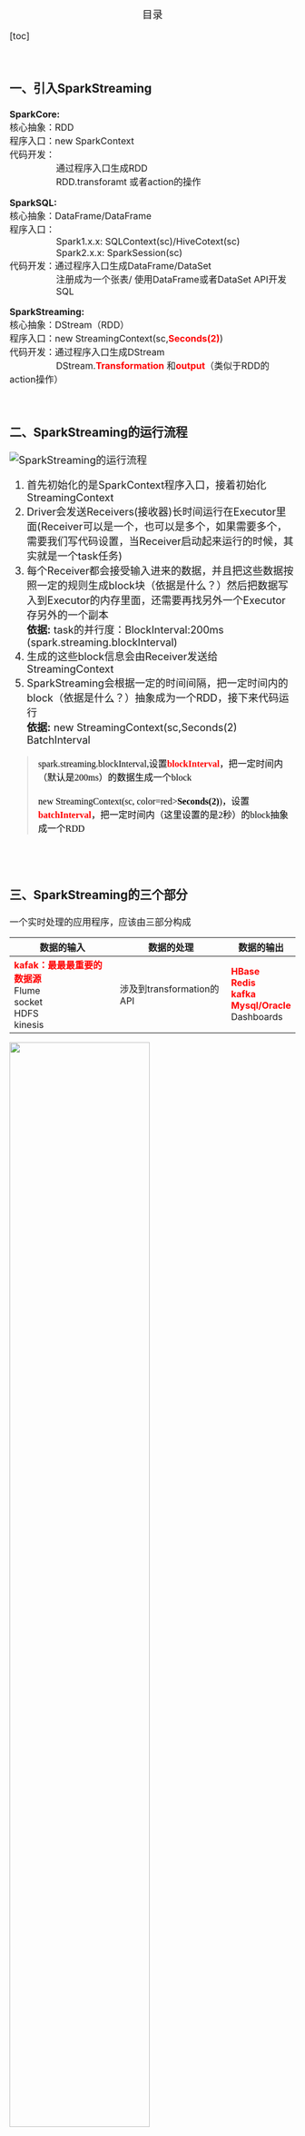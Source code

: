 <font size=4><center>目录</center>

<font size=3>

[toc]

</font>

</br>

### 一、引入SparkStreaming

<font size=3>

**SparkCore:**</br>
核心抽象：RDD</br>
程序入口：new SparkContext</br>
代码开发：</br>
&emsp; &emsp; &emsp; &emsp;      通过程序入口生成RDD</br>
&emsp; &emsp; &emsp; &emsp;        RDD.transforamt 或者action的操作</br>

**SparkSQL:**</br>
核心抽象：DataFrame/DataFrame</br>
程序入口：</br>
&emsp; &emsp; &emsp; &emsp;          Spark1.x.x:  SQLContext(sc)/HiveCotext(sc)</br>
&emsp; &emsp; &emsp; &emsp;          Spark2.x.x:  SparkSession(sc)</br>
代码开发：通过程序入口生成DataFrame/DataSet</br>
&emsp; &emsp; &emsp; &emsp;  注册成为一个张表/  使用DataFrame或者DataSet API开发</br>
&emsp; &emsp; &emsp; &emsp;  SQL </br>

**SparkStreaming:**  </br>
核心抽象：DStream（RDD）</br>
程序入口：new StreamingContext(sc,<font color=red>**Seconds(2)**</font>) </br>
代码开发：通过程序入口生成DStream  </br>
&emsp; &emsp; &emsp; &emsp;   DStream.<font color=red>**Transformation**</font>   和<font color=red>**output**</font>（类似于RDD的action操作） </br>

</font>

</br>

### 二、SparkStreaming的运行流程

![SparkStreaming的运行流程](85FA5F4ACDD347D7932CD4692DF53DC9) </br>


1. 首先初始化的是SparkContext程序入口，接着初始化StreamingContext
2. Driver会发送Receivers(接收器)长时间运行在Executor里面(Receiver可以是一个，也可以是多个，如果需要多个，需要我们写代码设置，当Receiver启动起来运行的时候，其实就是一个task任务)
3. 每个Receiver都会接受输入进来的数据，并且把这些数据按照一定的规则生成block块（依据是什么？）然后把数据写入到Executor的内存里面，还需要再找另外一个Executor存另外的一个副本</br>
**依据:** task的并行度：BlockInterval:200ms (spark.streaming.blockInterval) 
4. 生成的这些block信息会由Receiver发送给StreamingContext
5. SparkStreaming会根据一定的时间间隔，把一定时间内的block（依据是什么？）抽象成为一个RDD，接下来代码运行 </br>
**依据:** new StreamingContext(sc,Seconds(2)  BatchInterval




> <font size=3 color=black face="Arial Black">spark.streaming.blockInterval,设置<font color=red>**blockInterval**</font>，把一定时间内（默认是200ms）的数据生成一个block  </br> </br>
> new StreamingContext(sc,<font> color=red>**Seconds(2)**</font>)，设置<font color=red>**batchInterval**</font>，把一定时间内（这里设置的是2秒）的block抽象成一个RDD</br>
</font>

</br>
</br>

### 三、SparkStreaming的三个部分

<font size=3>

一个实时处理的应用程序，应该由三部分构成  </br>


数据的输入 | 数据的处理 | 数据的输出
---|---|---
<font color=red>**kafak：最最最重要的数据源**</font></br>Flume</br>socket</br>HDFS</br>kinesis</br>| 涉及到transformation的API | <font color=red>**HBase</br>Redis</br>kafka</br>Mysql/Oracle**</font></br>Dashboards

</font>

<img src="http://spark.apache.org/docs/latest/img/streaming-arch.png" width=70% >

</br>
</br>


### 四、Storm和SparkStreaming

<font size=3>

**1、延迟和吞吐量**</br>
&emsp;  **Storm:** </br>
&emsp; 低延迟的，一次处理一条数据，真正意义上的实时处理。吞吐量小一点。 </br>

&emsp;**SparkStreaming：** </br>
 &emsp; 微批处理，稍微有一些延迟性，一次处理的是一批数据，其实不是真正意义上的实时处理，准实时处理。</br>
  &emsp; 吞吐量要大一点。</br>

**2、容错性**</br>
&emsp; SparkStreaming: 容错性做得非常好。Driver，Executor，Receiver，Task，Block数据丢失怎么办？（基于RDD）</br>

&emsp; Storm：storm的容错是基于ack组件完成。开销要比SparkSreaming大 </br>

**3、事务性**</br>
&emsp; 实时处理的语义： </br>
&emsp; 最多处理一次：丢数据  </br>
&emsp; 至少处理一次：有可能重复处理  </br>
&emsp; 处理且只被处理一次：不会丢数据，也不会重复处理数据。  </br>

&emsp; SparkStreaming 可以实现，难度比Storm小一点 </br>
&emsp; Storm也可以实现，需要我们自己写代码去把控。</br>

**4、生态系统**</br>
&emsp;  SparkStreaming是基于Spark的，Spark本身就有非常成熟的系统。（SparkCore,SparkSQL,图计算，机器学习等等）。这才是SparkStreaming 最牛的地方。</br>
&emsp;  Storm，只是一个单独的流式计算框架而已。没有完整的生态系统。



</font>

</br>
</br>

### 五、Dstream(离散流)

#### 1、什么是Dstream
&emsp; &emsp; RDD流

![DStream](F7A5794E95C7453D95413AD1F24CAA64)



#### 2、Dstream操作
![DStream操作 ](5F24D2AFF1DA4E419638BA6CD77B5435)

<font size=4>

```scala
DStream.scala 源码
generatedRDDs就是一个DStream，包含多个RDD(一个时间点对应一个RDD)
  // RDDs generated, marked as private[streaming] so that testsuites can access it
  @transient
  private[streaming] var generatedRDDs = new HashMap[Time, RDD[T]]()

```
</font>

</br>
</br>

### 六、代码实例

#### 1、快速例子运行(wordCount)

<font size=4>

```scala
import org.apache.spark.SparkConf
import org.apache.spark.streaming.dstream.{DStream, ReceiverInputDStream}
import org.apache.spark.streaming.{Seconds, StreamingContext}

object NetWordCount {
  def main(args: Array[String]): Unit = {

    // 1.初始化一个程序入口
    /*  如果是本地运行线程数至少要设置为2，因为：
     *  Receiver启动起来表现为一个task任务，运行的时候需要一个线程
     *  如果设置local[1],那么只有一个线程接收数据，没有线程处理数据
     *  task  另外一个线程处理数据
     */
    val conf = new SparkConf().setMaster("local[2]").setAppName("NetworkWordCount")
    val ssc = new StreamingContext(conf, Seconds(2))

    // 2.通过程序入口获取DStream
    // Create a DStream that will connect to hostname:port, like localhost:9999
    val dstream : ReceiverInputDStream[String] = ssc.socketTextStream("hadoop", 9999)

    // 3.对DStream流进行操作
    val wordCountDStream : DStream[(String,Int)] = dstream.flatMap(line => line.split(",")).map((_,1)).reduceByKey(_+_)

    wordCountDStream.print()

    // 4.启动应用程序
    ssc.start()
    ssc.awaitTermination()  //等待结束
    ssc.stop()
  }
}

```
</font>

</br>

<font size=3>**在hadoop上输入nc -lk 9999，然后输入传输的数据** </font>

<font size=4>

```
[hadoop@hadoop ~]$ nc -lk 9999
hadoop,hadoop,hadoop
spark,spark
haha,haha
spark,spark,spark,spark,spark,spark

```
</font>

</br>

#### 2、HDFSWordCount 

> <font size=3 color=black>监控某个HDFS文件夹，上传文件到该目录，对该上传文件的内容进行单词统计</font>

<font size=4>

```scala
import org.apache.spark.SparkConf
import org.apache.spark.streaming.dstream.DStream
import org.apache.spark.streaming.{Seconds, StreamingContext}

object HDFSWordCount {
  def main(args: Array[String]): Unit = {
    val conf = new SparkConf().setMaster("local[2]").setAppName("NetworkWordCount")
    val ssc = new StreamingContext(conf, Seconds(2))

    // 1.数据的输入
    
    // 监控/streaming目录
    val fileDStream : DStream[String] = ssc.textFileStream("hdfs://myha01/streaming")

    // 2.数据的处理
    val wordCountDStream: DStream[(String, Int)] = fileDStream.flatMap(_.split(",")).map((_,1)).reduceByKey(_+_)

    // 3.数据的输出
    wordCountDStream.print()

    ssc.start()
    ssc.awaitTermination()
    ssc.stop()
  }
}

```
</font>

</br>

#### <font color=red>3、updateStateByKey(transformation算子)</font>

> <font size=3 color=black>updateStateByKey 实现wordCount的全局累加</font>

<font size=4>

```scala
import org.apache.spark.SparkConf
import org.apache.spark.streaming.dstream.{DStream, ReceiverInputDStream}
import org.apache.spark.streaming.{Seconds, StreamingContext}

object UpdateStateBykeyWordCount {
  def main(args: Array[String]): Unit = {
    val conf = new SparkConf().setMaster("local[2]").setAppName("NetworkWordCount")
    val ssc = new StreamingContext(conf, Seconds(2))

    //这个checkpoint目录可以不必事先创建，但一定要有权限
    ssc.checkpoint("hdfs://myha01/streaming/streamingcheckpoint")

    // 数据的输入（这里从socket读数据）
    val dstream : ReceiverInputDStream[String] = ssc.socketTextStream("hadoop",9999)

    // 数据的处理

    /* updateStateByKey(),需要的一种参数：updateFunc:(Seq[V],Option[S]) => Option[S]
     * Options:
     * Some: 有值
     * None: 没有值
     *
     * 数据的输入：
     * you,1
     * you,1
     * jump,1
     *
     * ByKey:分组
     * you,[1,1]
     * jump,[1]
     *
     * (values:Seq[Int],state:Option[Int])=>{}  每个key都调用一次该匿名函数
     *
     * values:Seq[Int]
     * you调用上面的函数，对于you来说 values代表[1,1]
     *
     * state:Option[Int]  上一次这个单词出现了多少次 None Some 2
     */
     val wordCountDStream: DStream[(String, Int)] = dstream.flatMap(_.split(","))
        .map((_, 1))
        .updateStateByKey((values: Seq[Int], state: Option[Int]) => {
      val currentCount = values.sum

      /* getOrElse()
         Returns the option's value if the option is nonempty,
         otherwise return the result of evaluating `default`
       */
      // 上一次出现的次数
      val lastCount = state.getOrElse(0)

      // updateStateByKey中的匿名函数有返回值：这个单词一共出现了多少次
      Some(currentCount + lastCount)
    })


    //数据的输出
    wordCountDStream.print()

    ssc.start()
    ssc.awaitTermination()
    ssc.stop()

  }
}
```


</font>

<font size=3>**本例还是需要在hadoop主机上用 nc -lk 9999 通过socket 模拟出数据** </font>

<font size=4>


```
[hadoop@hadoop ~]$ nc -lk 9999
spark,hadoop,spark
spark,hadoop,hadoop
you,jump
i,jump

```

</font>

</br>

#### <font color=red>4、DriverHAWordCount（checkpoint的应用）</font>

> <font size=3 color=black>**上一个代码的问题是：** 如果关闭程序（手动或出异常），再次开启程序，上一次处理的结果就没有了，所有的数据都将重新计数</br>
**问题的原因在于**，我们重新启动程序，会创建一个新的程序入口（new StreamingContext），即两次启动的是不同的Driver服务</br>
**解决思路：** 再次启动的时候恢复上一次Driver服务的信息/数据，而checkpoint的目录文件中存储了driver服务的信息，下一次启动的时候可以通过checkpoint中的数据恢复上一次的Driver服务，就可以对上一次运行的结果进行操作
</font>



</font>

<font size=4>

```scala
和上一个代码pdateStateBykeyWordCount的逻辑基本一样，可以全部复制到方法functionToCreateContext()中，在该方法外
主要是以下代码：
    val checkpointDirectory:String = "hdfs://myha01/streaming/streamingcheckpoint"
    
    再次获取 StreamingContext
    val ssc = StreamingContext.getOrCreate(checkpointDirectory, functionToCreateContext _)
 
    再次启动关闭 StreamingContext
    ssc.start()
    ssc.awaitTermination()
    ssc.stop()
    
==============================================================================

import org.apache.spark.SparkConf
import org.apache.spark.streaming.dstream.{DStream, ReceiverInputDStream}
import org.apache.spark.streaming.{Seconds, StreamingContext}

object DriverHAWordCount {
  def main(args: Array[String]): Unit = {
  
    val checkpointDirectory:String = "hdfs://myha01/streaming/streamingcheckpoint"

    // Function to create and setup a new StreamingContext
    def functionToCreateContext(): StreamingContext = {
      val conf = new SparkConf().setMaster("local[2]").setAppName("NetworkWordCount")
      val ssc = new StreamingContext(conf, Seconds(2))

      ssc.checkpoint(checkpointDirectory)

      // 数据的输入（这里从socket读数据）
      val dstream : ReceiverInputDStream[String] = ssc.socketTextStream("hadoop",9999)

      val wordCountDStream: DStream[(String, Int)] = dstream.flatMap(_.split(","))
        .map((_, 1))
        .updateStateByKey((values: Seq[Int], state: Option[Int]) => {
       
        val currentCount = values.sum
        val lastCount = state.getOrElse(0)
        Some(currentCount + lastCount)
        
      })

      //数据的输出
      wordCountDStream.print()

      ssc.start()
      ssc.awaitTermination()
      ssc.stop()

      // 注意要返回ssc
      ssc
    }
   
    // 从checkpoint获得程序入口StreamingContext或者重新获得一个
    val ssc = StreamingContext.getOrCreate(checkpointDirectory, functionToCreateContext _)

    // Do additional setup on context that needs to be done,
    // irrespective of whether it is being started or restarted
    ssc.start()
    ssc.awaitTermination()
    ssc.stop()

  }
}
```

</font>

</br>


#### <font color=red>5、transform（transformation算子）</font>

<font size=4>

```scala
transform源码

/**
   * Return a new DStream in which each RDD is generated by applying a function
   * on each RDD of 'this' DStream.
   */
  def transform[U: ClassTag](transformFunc: RDD[T] => RDD[U]): DStream[U] = ssc.withScope {
    // because the DStream is reachable from the outer object here, and because
    // DStreams can't be serialized with closures, we can't proactively check
    // it for serializability and so we pass the optional false to SparkContext.clean
    val cleanedF = context.sparkContext.clean(transformFunc, false)
    transform((r: RDD[T], _: Time) => cleanedF(r))
  }
  
  transform操作（以及它的变化形式如transformWith）允许在DStream运行任何RDD-to-RDD函数。
  它能够被用来应用任何没在DStream API中提供的RDD操作（It can be used to apply any RDD operation that is not
  exposed in the DStream API）。
  
```
</font>

> <font size=3 color=black>通过transform，实现黑名单效果（过滤无效字符）的wordcount</font>


<font size=4>

```scala
import org.apache.spark.SparkConf
import org.apache.spark.broadcast.Broadcast
import org.apache.spark.rdd.RDD
import org.apache.spark.streaming.dstream.{DStream, ReceiverInputDStream}
import org.apache.spark.streaming.{Seconds, StreamingContext}

/*
 * transform 把DStream转换成一个RDD，可以用sparkcore和sparkSQL（把RDD转换成Dataframe）编程
 */


object WordBlack {
  def main(args: Array[String]): Unit = {
    val conf = new SparkConf().setMaster("local[2]").setAppName("NetworkWordCount")
    val ssc = new StreamingContext(conf, Seconds(2))


    // 数据的输入
    val dstream : ReceiverInputDStream[String] = ssc.socketTextStream("hadoop",9999)


    /*自己模拟一个黑名单：
      不过注意：
      这个黑名单，一般情况下，不是我们自己模拟出来的，应该是从mysql数据库
      或者是Redis数据库，或者是HBase数据库里面读取出来的
     */
    val wordBlackList: RDD[(String, Boolean)] = ssc.sparkContext.parallelize(List("?", "!", "*"))
      .map(param => (param, true))

    // 不能直接把RDD设为广播变量，可以通过collect()方法获取RDD的结果，并将该结果广播出去
    // collect(),在Driver中使用，以数组的形式返回数据集RDD的所有元素（结果）
    val blackList: Array[(String, Boolean)] = wordBlackList.collect()

    // 考虑到黑名单是从数据库中获取，可以设置为广播变量
    val blackListBroadcast: Broadcast[Array[(String, Boolean)]] = ssc.sparkContext.broadcast(blackList)

    // 数据的处理
    val wordOneDStream: DStream[(String, Int)] = dstream.flatMap(_.split(",")).map((_,1))

    // transform需要有返回值,并且类型是RDD,会被转换为DStream，即返回RDD[string]，会转换成DStream[String]
    val wordCountDStream: DStream[(String, Int)] = wordOneDStream.transform(rdd => {

        //把拿到的广播变量还原，并通过parallelize创建RDD
        val filterRDD: RDD[(String, Boolean)] = rdd.sparkContext.parallelize(blackListBroadcast.value)
        
        // join data stream with spam information(垃圾信息) to do data cleaning
        val resultRDD: RDD[(String, (Int, Option[Boolean]))] = rdd.leftOuterJoin(filterRDD)

        /* (String, (Int, Option[Boolean])
         * String：word
         * Int：1
         * Option: 左外连接以左边为准，有可能join上，有可能join不上
         *         join上是some(true)，join不上是None
         *
         *  思路：
         *     我们应该要是join不上的，说白了要的是Option[Boolean]=None
         *     因为join上的Option[Boolean]=true ,这是我们对黑名单中的符号的设置
         *
         *     filter: true -代表我们要 ，如 filter(t => t>3)
         */

        // transform需要有返回值,返回值类型要是RDD
        val value: RDD[String] = resultRDD.filter(tuple => {
          tuple._2._2.isEmpty
        }).map(_._1)

        value  // 把单词返回  返回RDD[String],会转换成DStream[String]

    }).map((_, 1)).reduceByKey(_ + _)   DStream[String] => DStream[String,Int]



    // 数据的输出
    /*  def print(): Unit = ssc.withScope {
          print(10)
        }
     *  默认打印DStream里RDD里的前是个元素
     *
     *  也可以自定义打印个数，print(5)
     */
    wordCountDStream.print()

    ssc.start()
    ssc.awaitTermination()
    ssc.stop()

  }
}

主机hadoop通过nc -lk 9999 模拟数据

```

</font>

#### <font color=red>6、window操作</font>

![window操作更正 - 副本](02560E0DA6E64B669F5190F4BFA58A2B)

> <font size=3 color=black>实现每隔4秒,统计最近6秒的单词计数的情况</font>

> <font size=3 color=black>window操作最重要的API：<font color=red>**reduceByKeyAndWindow()**</font></font> </br>
 <font size=3 color=black><font color=red>**注意：窗口的大小和滑动的大小一定要是**</font> val ssc = new StreamingContext(conf, Seconds(2))
        中Seconds(2)，即<font color=red>**BatchInterval的倍数**</font>，因为它决定了RDD的个数</font>
        
<font size=4>

```scala
import org.apache.spark.SparkConf
import org.apache.spark.streaming.dstream.ReceiverInputDStream
import org.apache.spark.streaming.{Seconds, StreamingContext}


/*
   需求：每隔4秒,统计最近6秒的单词计数的情况

   最重要的API：reduceByKeyAndWindow(func, invFunc, windowLength,
                slideInterval, [numTasks])
 */

object WindowOperatorTest {
  def main(args: Array[String]): Unit = {
    val conf = new SparkConf().setMaster("local[2]").setAppName("NetworkWordCount")
    val ssc = new StreamingContext(conf, Seconds(2))


    // 数据的输入，到目前为止这个地方还没有跟生产进行对接（应该跟kafka对接）
    val dstream : ReceiverInputDStream[String] = ssc.socketTextStream("hadoop",9999)


    /* 数据的处理
     * 我们一直讲的是数据处理的算子（数据输入没有跟生产对接）
     * 这个地方的算子就是生产时候使用的算子
     *
     *
      def reduceByKeyAndWindow(
          reduceFunc: (V, V) => V,
          windowDuration: Duration,   窗口的大小  6
          slideDuration: Duration,    滑动的大小  4   每隔4秒统计最近6秒的数据
           numPartitions: Int      指定分区数  可以不写，不写就是spark默认的分区数
        ): DStream[(K, V)] = ssc.withScope {
        reduceByKeyAndWindow(reduceFunc, windowDuration, slideDuration,
        defaultPartitioner(numPartitions))

        注意：窗口的大小和滑动的大小一定要是 val ssc = new StreamingContext(conf, Seconds(2))
        中Seconds(2)，即BatchInterval的倍数，因为它决定了RDD的个数
      }
     */
     
    val resultWordCountDStream = dstream.flatMap(_.split(","))
      .map((_, 1))
      .reduceByKeyAndWindow((x: Int, y: Int) => x + y, Seconds(6), Seconds(4))


    // 数据的输出,这个地方我们还是没有跟生产对接起来，我们下一节课讲这个事
    resultWordCountDStream.print()

    ssc.start()
    ssc.awaitTermination()
    ssc.stop()

  }
}

主机hadoop通过nc -lk 9999 模拟数据

```

</font>


#### <font color=red>7、foreachRDD(func)（output算子(相当于action)）</font>

<font size=3>

print()这个output算子仅仅限于测试的时候使用</br>
**重点：Spark Streaming的foreachRDD运行在Driver端，而foreach和foreachPartion运行在Worker节点。**</br>
备注：对数据的向外输出，还是用foreach算子好，不要用Map算子，因为Map还要返回一个RDD。

另：为什么调用foreachRDD，用的是大括号？具体见本目录下md:Scala之小括号和花括号
</font>


##### <font size=3>误区一：在driver上创建连接对象（比如网络连接或数据库连接）</font>



> <font size=3 color=black>如果在driver上创建连接对象，然后在RDD的算子函数内使用连接对象，</br>
> <font color=red>那么就意味着需要将连接对象序列化后从driver传递到worker上。
> 而连接对象（比如Connection对象）通常来说是不支持序列化的</font>，</br>此时通常会报序列化的异常
> （serialization  errors）。<font color=red>因此连接对象必须在worker上创建，不要在driver上创建</font>。</font>



<font size=4>

```
dstream.foreachRDD { rdd=>
  val connection = createNewConnection()  // 在driver上执行
  rdd.foreach { record =>
    connection.send(record) // 在worker上执行
  }
}
```

</font>

##### <font size=3>误区二：为每一条记录都创建一个连接对象</font>


> <font size=3 color=black>通常来说，连接对象的创建和销毁都是很消耗时间的。因此频繁地创建和销毁连接对象，可能会导致降低spark作业的整体性能和吞吐量。</font>

<font size=4>

```
dstream.foreachRDD { rdd=>
  rdd.foreach { record =>
    val connection = createNewConnection()
    connection.send(record)
    connection.close()
  }
}
```
</font>

##### <font size=3>正确做法一：为每个RDD分区创建一个连接对象</font>

> <font size=3 color=black>比较正确的做法是：对DStream中的RDD，调用foreachPartition，对RDD中每个分区创建一个连接对象，使用一个连接对象将一个分区内的数据都写入底层MySQL中。这样可以大大减少创建的连接对象的数量</font>

<font size=4>

```
dstream.foreachRDD { rdd=>
  rdd.foreachPartition { partitionOfRecords=>
    val connection = createNewConnection()
    partitionOfRecords.foreach(record =>connection.send(record))
    connection.close()
  }
}
```
</font>

##### <font size=3>正确做法二：为每个RDD分区使用一个连接池中的连接对象</font>

<font size=4>

```scala
dstream.foreachRDD { rdd=>
  rdd.foreachPartition { partitionOfRecords=>
    // 静态连接池，同时连接是懒创建的
    val connection =ConnectionPool.getConnection()
    partitionOfRecords.foreach(record =>connection.send(record))
   ConnectionPool.returnConnection(connection)  // 用完以后将连接返回给连接池，进行复用
  }
}
```
</font>



### 七、SparkStreaming的容错性

####  1、Executor失败容错

<font size=3>

executor失败了，其上的数据会丢失。会自动再找另外一个executor再启那个task任务，并且找的是数据副本所在的那台机器。找到后还会再另外一台机器再次生成这个数据的副本</br>
  如果是包含Receiver的Executor失败了，会找到另外一个executor启动Receiver
  
</font> 

![SparkStrming容错性](0FE700D2CAEB4D85985735BF67232EC7)
  
#### 2、Driver失败容错

<font size=3>
失败了手动重启：见DriverHA代码</br>
失败了自动重启：在用spark-submit提交程序时，加参数 --supervise 并且在程序中使用DriverHA的代码（checkpoint）</br>
注意：如果是sparkcore，只需要加--supervise即可，但是问题是可能kill -9 不了这个应用程序，需要在UI界面关闭该程序</br>
&emsp;&emsp;&emsp;但sparkStreaming需要DriverHA的代码，因为不仅要启动Driver，更是要恢复以前的Driver，使得可以在以前的计算结果上继续计算
 </br></br>
另外还要再考虑一个问题，当Driver挂了，所有的Executor都要挂，那么内存中的数据也会跟着挂，即以前接收的数据会丢失</br></br>
解决办法：开启WAL（WriteAheadLog）机制，设置spark.streaming.receiver.writeAheadLog.enable=true，默认是false，因为写日志需要耗费一点性能。这个日志会写到checkpoint的目录里面。设置成功后，下次再启动会帮你恢复数据</br></br>

```
 # Run on a Mesos cluster in cluster deploy mode with supervise
./bin/spark-submit \
  --class org.apache.spark.examples.SparkPi \
  --master mesos://207.184.161.138:7077 \
  --deploy-mode cluster \
  --supervise \
  --executor-memory 20G \
  --total-executor-cores 100 \
  http://path/to/examples.jar \
  1000
 ``` 
  
</font> 



#### 3、Recevier失败容错
<font size=3 >会找到另外一个executor启动Receiver



#### 4、当一个task任务运行的很慢，SparkStreaming怎么办？

<font size=3>
设置spark.speculation（推测机制）为true，它默认是false</br>
假设现在有10个task运行，其中有task运行的比较慢</br>
&emsp;&emsp;成功的task数 > 0.75 * 10 (75%的task已经运行成功了)    &emsp;&emsp; 0.75这个值是可以配的 spark,speculation.quantile=0.75 </br>
&emsp;&emsp;正在运行的task的运行时间 > 1.5 * 成功运行的task的平均时间  &emsp;&emsp;spark,speculation.multiplier=1.5</br>
它会认为当前机器有问题或者正在GC，会在其他Excutor重启该task任务</br>
为什么默认是false,因为如果是task发生了数据倾斜，无论怎么弄都会比较慢，这样来回切换反而是帮倒忙，所以要用这个配置，必须要确定没有发生数据倾斜</br></br>
 
</font> 

![当一个task运行比较慢](492DD7349FA64D058C861D6046DA2190)
			



 
### 八、流式计算的三种语义

<font size=3>

流计算语义的定义：</br>
    针对的是每一条记录被处理的多少次 </br>
有三种语义：</br>
#### 1、At most once

一条记录要么被处理一次，要么就没处理，说白了就是会丢数据

#### 2、At least once
一条记录有可能被处理一次，也有可能被处理多次。
       有可能会重复处理数据
        
#### 3、Exactly once
一条记录处理且只被处理一次，非常完美的一个状态
        

</font>

偏移量不会实时记录，而是每隔一段时间记录偏移量，比如200ms记录一次。假如当100ms的时候出问题了，这100ms的数据已经被消费了，但是还没有到更新偏移量的时间，相当于回执还停留在200ms以前

</br>
</br>
</br>





